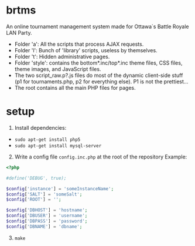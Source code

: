 brtms
=====

An online tournament management system made for Ottawa`s Battle Royale LAN Party.

* Folder 'a': All the scripts that process AJAX requests.
* Folder 'l': Bunch of 'library' scripts, useless by themselves.
* Folder 't': Hidden administrative pages.
* Folder 'style': contains the bottom*.inc/top*.inc theme files, CSS files, theme images, and JavaScript files.
* The two script_raw.p?.js files do most of the dynamic client-side stuff (p1 for tournaments.php, p2 for everything else).  P1 is not the prettiest...
* The root contains all the main PHP files for pages.

setup
======

1. Install dependencies:
* `sudo apt-get install php5`
* `sudo apt-get install mysql-server`

2. Write a config file `config.inc.php` at the root of the repository
Example:

```php
<?php

#define('DEBUG', true);

$config['instance'] = 'someInstanceName';
$config['SALT'] = 'someSalt';
$config['ROOT'] = '';

$config['DBHOST'] = 'hostname';
$config['DBUSER'] = 'username';
$config['DBPASS'] = 'password';
$config['DBNAME'] = 'dbname';
```

3. `make`

